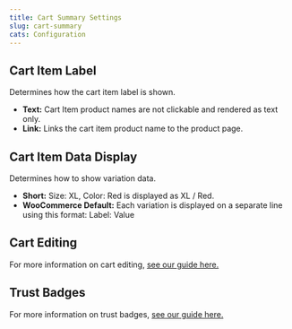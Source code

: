 ```yaml
---
title: Cart Summary Settings
slug: cart-summary
cats: Configuration
---
```



  <h2>
    Cart Item Label
  </h2>
  <p>
    Determines how the cart item label is shown.&nbsp;
  </p>
  <ul>
    <li>
      <strong>Text:</strong> Cart Item product names are not clickable and rendered as text only.
    </li>
    <li>
      <strong>Link:</strong> Links the cart item product name to the product page.
    </li>
  </ul>
  <h2>
    Cart Item Data Display
  </h2>
  <p>
    Determines how to show variation data.&nbsp;
  </p>
  <ul>
    <li>
      <strong>Short:</strong> Size: XL, Color: Red is displayed as XL / Red.
    </li>
    <li>
      <strong>WooCommerce Default:</strong>&nbsp;Each variation is displayed on a separate line using this format: Label: Value
    </li>
  </ul>
  <h2>
    Cart Editing
  </h2>
  <p>
    For more information on cart editing, <a href="https://cfw.staging.objectiv.co/documentation/how-to-enable-cart-editing">see our guide here.</a>
  </p>
  <h2>
    Trust Badges
  </h2>
  <p>
    For more information on trust badges, <a href="https://cfw.staging.objectiv.co/documentation/trust-badges">see our guide here.</a>
  </p>
